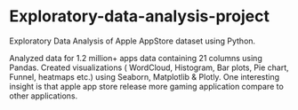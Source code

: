 # Exploratory-data-analysis-project

Exploratory Data Analysis of Apple AppStore dataset using Python.

Analyzed data for 1.2 million+ apps data containing 21 columns using Pandas.
Created visualizations ( WordCloud, Histogram, Bar plots, Pie chart, Funnel, heatmaps etc.) using Seaborn, Matplotlib & Plotly.
One interesting insight is that apple app store release more gaming application compare to other applications.
